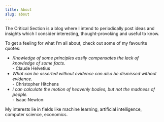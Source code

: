 ```yaml
---
title: About
slug: about
---
```


<p>The Critical Section is a blog where I intend to periodically post ideas and insights which I consider interesting, thought-provoking and useful to know.</p>

To get a feeling for what I’m all about, check out some of my favourite quotes:
<ul>

<li><em>Knowledge of some principles easily compensates the lack of knowledge of some facts.</em><br>
- Claude Helvetius</li>

<li><em>What can be asserted without evidence can also be dismissed without evidence.</em><br> - Christopher Hitchens</li>

<li><em>I can calculate the motion of heavenly bodies, but not the madness of people.</em><br> - Isaac Newton</li>

</ul>

My interests lie in fields like machine learning, artificial intelligence, computer science, economics.

